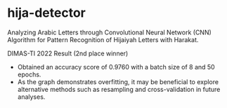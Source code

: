 # hija-detector

Analyzing Arabic Letters through Convolutional Neural Network (CNN) Algorithm for Pattern Recognition of Hijaiyah Letters with Harakat.

DIMAS-TI 2022 Result (2nd place winner)
- Obtained an accuracy score of 0.9760 with a batch size of 8 and 50 epochs.
- As the graph demonstrates overfitting, it may be beneficial to explore alternative methods such as resampling and cross-validation in future analyses.
